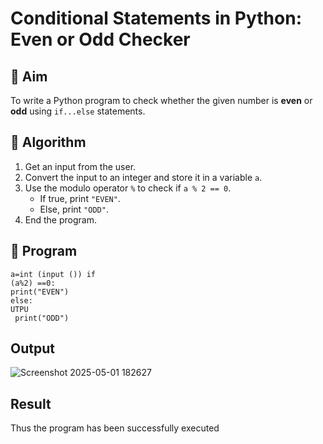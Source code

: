 # Conditional Statements in Python: Even or Odd Checker

## 🎯 Aim
To write a Python program to check whether the given number is **even** or **odd** using `if...else` statements.

## 🧠 Algorithm
1. Get an input from the user.
2. Convert the input to an integer and store it in a variable `a`.
3. Use the modulo operator `%` to check if `a % 2 == 0`.
   - If true, print `"EVEN"`.
   - Else, print `"ODD"`.
4. End the program.

## 🧾 Program

```
a=int (input ()) if 
(a%2) ==0: 
print("EVEN") 
else:  
UTPU
 print("ODD")
```
## Output
![Screenshot 2025-05-01 182627](https://github.com/user-attachments/assets/9e86501f-9c0f-4fde-8fc1-b949f02d6467)


## Result
Thus the program has been successfully executed
